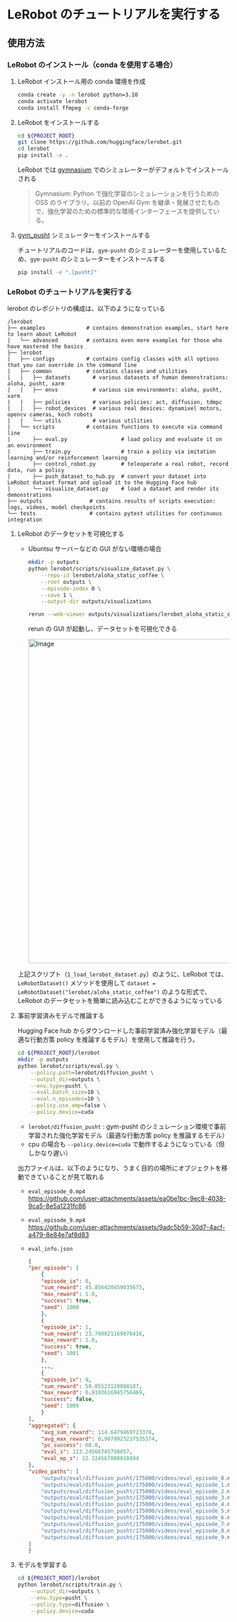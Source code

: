# LeRobot のチュートリアルを実行する

## 使用方法

### LeRobot のインストール（conda を使用する場合）

1. LeRobot インストール用の conda 環境を作成

    ```sh
    conda create -y -n lerobot python=3.10
    conda activate lerobot
    conda install ffmpeg -c conda-forge
    ```

1. LeRobot をインストールする

    ```sh
    cd ${PROJECT_ROOT}
    git clone https://github.com/huggingface/lerobot.git
    cd lerobot
    pip install -e .
    ```

    LeRobot では [gymnasium](https://github.com/Farama-Foundation/Gymnasium) でのシミュレーターがデフォルトでインストールされる

    > Gymnasium: Python で強化学習のシミュレーションを行うための OSS のライブラリ。以前の OpenAI Gym を継承・発展させたもので、強化学習のための標準的な環境インターフェースを提供している。

1. [gym_pusht](https://github.com/huggingface/gym-pusht) シミュレーターをインストールする

    チュートリアルのコードは、`gym-pusht` のシミュレーターを使用しているため、`gym-pusht` のシミュレーターをインストールする

    ```sh
    pip install -e ".[pusht]"
    ```

### LeRobot のチュートリアルを実行する

lerobot のレポジトリの構成は、以下のようになっている

```
/lerobot
├── examples             # contains demonstration examples, start here to learn about LeRobot
|   └── advanced         # contains even more examples for those who have mastered the basics
├── lerobot
|   ├── configs          # contains config classes with all options that you can override in the command line
|   ├── common           # contains classes and utilities
|   |   ├── datasets       # various datasets of human demonstrations: aloha, pusht, xarm
|   |   ├── envs           # various sim environments: aloha, pusht, xarm
|   |   ├── policies       # various policies: act, diffusion, tdmpc
|   |   ├── robot_devices  # various real devices: dynamixel motors, opencv cameras, koch robots
|   |   └── utils          # various utilities
|   └── scripts          # contains functions to execute via command line
|       ├── eval.py                 # load policy and evaluate it on an environment
|       ├── train.py                # train a policy via imitation learning and/or reinforcement learning
|       ├── control_robot.py        # teleoperate a real robot, record data, run a policy
|       ├── push_dataset_to_hub.py  # convert your dataset into LeRobot dataset format and upload it to the Hugging Face hub
|       └── visualize_dataset.py    # load a dataset and render its demonstrations
├── outputs               # contains results of scripts execution: logs, videos, model checkpoints
└── tests                 # contains pytest utilities for continuous integration
```

1. LeRobot のデータセットを可視化する

    - Ubuntsu サーバーなどの GUI がない環境の場合

        ```sh
        mkdir -p outputs
        python lerobot/scripts/visualize_dataset.py \
            --repo-id lerobot/aloha_static_coffee \
            --root outputs \
            --episode-index 0 \
            --save 1 \
            --output-dir outputs/visualizations
        ```

        ```sh
        rerun --web-viewer outputs/visualizations/lerobot_aloha_static_coffee_episode_0.rrd
        ```

        rerun の GUI が起動し、データセットを可視化できる

        <img width="734" alt="Image" src="https://github.com/user-attachments/assets/4342bedf-b65c-4822-b506-805583ab1659" />

    上記スクリプト（`1_load_lerobot_dataset.py`）のように、LeRobot では、`LeRobotDataset()` メソッドを使用して `dataset = LeRobotDataset("lerobot/aloha_static_coffee")` のような形式で、LeRobot のデータセットを簡単に読み込むことができるようになっている


1. 事前学習済みモデルで推論する<br>

    Hugging Face hub からダウンロードした事前学習済み強化学習モデル（最適な行動方策 policy を推論するモデル）を使用して推論を行う。

    ```sh
    cd ${PROJECT_ROOT}/lerobot
    mkdir -p outputs
    python lerobot/scripts/eval.py \
        --policy.path=lerobot/diffusion_pusht \
        --output_dir=outputs \
        --env.type=pusht \
        --eval.batch_size=10 \
        --eval.n_episodes=10 \
        --policy.use_amp=false \
        --policy.device=cuda
    ```
    - `lerobot/diffusion_pusht` : gym-pusht のシミュレーション環境で事前学習された強化学習モデル（最適な行動方策 policy を推論するモデル）
    -  cpu の場合も `--policy.device=cuda` で動作するようになっている（但しかなり遅い）

    出力ファイルは、以下のようになり、うまく目的の場所にオブジェクトを移動できていることが見て取れる

    - `eval_episode_0.mp4`<br>
        https://github.com/user-attachments/assets/ea0be1bc-9ec8-4038-9ca5-8e5a1231fc86

    - `eval_episode_9.mp4`<br>
        https://github.com/user-attachments/assets/9adc5b59-30d7-4acf-a479-8e84e7af8d83

    - `eval_info.json`
        ```json
        {
        "per_episode": [
            {
            "episode_ix": 0,
            "sum_reward": 45.856420459035675,
            "max_reward": 1.0,
            "success": true,
            "seed": 1000
            },
            {
            "episode_ix": 1,
            "sum_reward": 23.790821169876416,
            "max_reward": 1.0,
            "success": true,
            "seed": 1001
            },
            ...,
            {
            "episode_ix": 9,
            "sum_reward": 59.05523120088187,
            "max_reward": 0.9103616945756469,
            "success": false,
            "seed": 1009
            }
        ],
        "aggregated": {
            "avg_sum_reward": 114.6479469723378,
            "avg_max_reward": 0.9879925237535374,
            "pc_success": 60.0,
            "eval_s": 123.24566745758057,
            "eval_ep_s": 12.324567008018494
        },
        "video_paths": [
            "outputs/eval/diffusion_pusht/175000/videos/eval_episode_0.mp4",
            "outputs/eval/diffusion_pusht/175000/videos/eval_episode_1.mp4",
            "outputs/eval/diffusion_pusht/175000/videos/eval_episode_2.mp4",
            "outputs/eval/diffusion_pusht/175000/videos/eval_episode_3.mp4",
            "outputs/eval/diffusion_pusht/175000/videos/eval_episode_4.mp4",
            "outputs/eval/diffusion_pusht/175000/videos/eval_episode_5.mp4",
            "outputs/eval/diffusion_pusht/175000/videos/eval_episode_6.mp4",
            "outputs/eval/diffusion_pusht/175000/videos/eval_episode_7.mp4",
            "outputs/eval/diffusion_pusht/175000/videos/eval_episode_8.mp4",
            "outputs/eval/diffusion_pusht/175000/videos/eval_episode_9.mp4"
        ]
        }
        ```


1. モデルを学習する

    ```sh
    cd ${PROJECT_ROOT}/lerobot
    python lerobot/scripts/train.py \
        --output_dir=outputs \
        --env.type=pusht \
        --policy.type=diffusion \
        --policy.device=cuda
    ```
